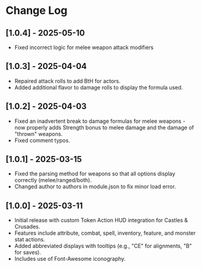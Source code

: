 # Change Log

## [1.0.4] - 2025-05-10
- Fixed incorrect logic for melee weapon attack modifiers

## [1.0.3] - 2025-04-04
- Repaired attack rolls to add BtH for actors. 
- Added additional flavor to damage rolls to display the formula used.

## [1.0.2] - 2025-04-03
- Fixed an inadvertent break to damage formulas for melee weapons - now properly adds Strength bonus to melee damage and the damage of "thrown" weapons.
- Fixed comment typos.

## [1.0.1] - 2025-03-15
- Fixed the parsing method for weapons so that all options display correctly (melee/ranged/both).
- Changed author to authors in module.json to fix minor load error.

## [1.0.0] - 2025-03-11
- Initial release with custom Token Action HUD integration for Castles & Crusades.
- Features include attribute, combat, spell, inventory, feature, and monster stat actions.
- Added abbreviated displays with tooltips (e.g., "CE" for alignments, "B" for saves).
- Includes use of Font-Awesome iconography.